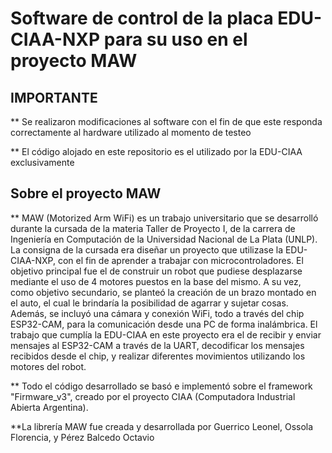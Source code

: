 # Software de control de la placa EDU-CIAA-NXP para su uso en el proyecto MAW

## IMPORTANTE

** Se realizaron modificaciones al software con el fin de que este responda correctamente al hardware utilizado al momento de testeo

** El código alojado en este repositorio es el utilizado por la EDU-CIAA exclusivamente

## Sobre el proyecto MAW

** MAW (Motorized Arm WiFi) es un trabajo universitario que se desarrolló durante la cursada de la materia Taller de Proyecto I, de la carrera de Ingeniería en Computación de la Universidad Nacional de La Plata (UNLP). La consigna de la cursada era diseñar un proyecto que utilizase la EDU-CIAA-NXP, con el fin de aprender a trabajar con microcontroladores. El objetivo principal fue el de construir un robot que pudiese desplazarse mediante el uso de 4 motores puestos en la base del mismo. A su vez, como objetivo secundario, se planteó la creación de un brazo montado en el auto, el cual le brindaría la posibilidad de agarrar y sujetar cosas. Además, se incluyó una cámara y conexión WiFi, todo a través del chip ESP32-CAM, para la comunicación desde una PC de forma inalámbrica. El trabajo que cumplía la EDU-CIAA en este proyecto era el de recibir y enviar mensajes al ESP32-CAM a través de la UART, decodificar los mensajes recibidos desde el chip, y realizar diferentes movimientos utilizando los motores del robot. 

** Todo el código desarrollado se basó e implementó sobre el framework "Firmware_v3", creado por el proyecto CIAA (Computadora Industrial Abierta Argentina). 

**La librería MAW fue creada y desarrollada por Guerrico Leonel, Ossola Florencia, y Pérez Balcedo Octavio